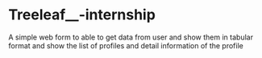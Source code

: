 # Treeleaf__-internship
A simple web form to able to get data from user and show them in tabular format and show the list of profiles and detail information of the profile 
